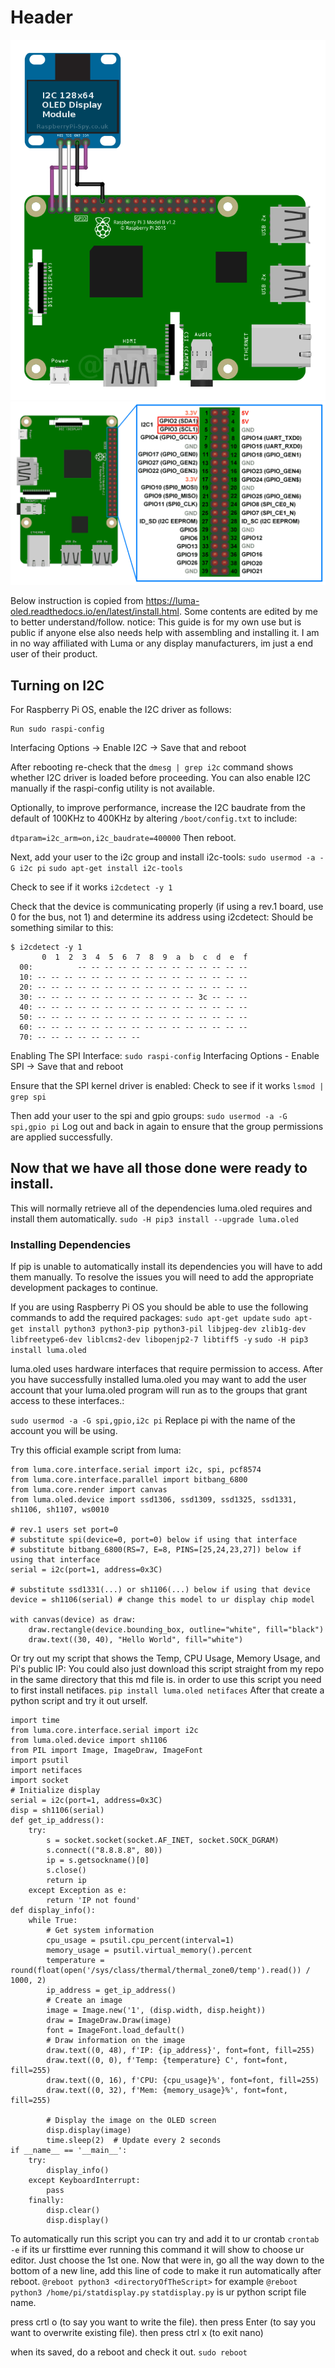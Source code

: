 # Header

<img src="https://github.com/TianYu-00/RPi4_SomeUsefulStuff/blob/main/SH1106_i2cDisplay_RPi4/i2c_oled_128x64_raspberry_pi_wiring.png"/>
<img src="https://github.com/TianYu-00/RPi4_SomeUsefulStuff/blob/main/SH1106_i2cDisplay_RPi4/SDA_SCL_Diagram.png" />


Below instruction is copied from https://luma-oled.readthedocs.io/en/latest/install.html. Some contents are edited by me to better understand/follow.
notice: This guide is for my own use but is public if anyone else also needs help with assembling and installing it. I am in no way affiliated with Luma or any display manufacturers, im just a end user of their product.  

## Turning on I2C
For Raspberry Pi OS, enable the I2C driver as follows:
```
Run sudo raspi-config
```
 Interfacing Options -> Enable I2C -> Save that and reboot

After rebooting re-check that the `dmesg | grep i2c` command shows whether I2C driver is loaded before proceeding. You can also enable I2C manually if the raspi-config utility is not available.

Optionally, to improve performance, increase the I2C baudrate from the default of 100KHz to 400KHz by altering `/boot/config.txt` to include:

`dtparam=i2c_arm=on,i2c_baudrate=400000`
Then reboot.

Next, add your user to the i2c group and install i2c-tools:
`sudo usermod -a -G i2c pi`
`sudo apt-get install i2c-tools`

Check to see if it works
`i2cdetect -y 1`

Check that the device is communicating properly (if using a rev.1 board, use 0 for the bus, not 1) and determine its address using i2cdetect:
Should be something similar to this:
```
$ i2cdetect -y 1
       0  1  2  3  4  5  6  7  8  9  a  b  c  d  e  f
  00:          -- -- -- -- -- -- -- -- -- -- -- -- --
  10: -- -- -- -- -- -- -- -- -- -- -- -- -- -- -- --
  20: -- -- -- -- -- -- -- -- -- -- -- -- -- -- -- --
  30: -- -- -- -- -- -- -- -- -- -- -- -- 3c -- -- --
  40: -- -- -- -- -- -- -- -- -- -- -- -- -- -- -- --
  50: -- -- -- -- -- -- -- -- -- -- -- -- -- -- -- --
  60: -- -- -- -- -- -- -- -- -- -- -- -- -- -- -- --
  70: -- -- -- -- -- -- -- --
```
Enabling The SPI Interface:
`sudo raspi-config`
Interfacing Options - Enable SPI -> Save that and reboot


Ensure that the SPI kernel driver is enabled:
Check to see if it works
`lsmod | grep spi`

Then add your user to the spi and gpio groups:
`sudo usermod -a -G spi,gpio pi`
Log out and back in again to ensure that the group permissions are applied successfully.

## Now that we have all those done were ready to install.
This will normally retrieve all of the dependencies luma.oled requires and install them automatically.
`sudo -H pip3 install --upgrade luma.oled`

### Installing Dependencies
If pip is unable to automatically install its dependencies you will have to add them manually. To resolve the issues you will need to add the appropriate development packages to continue.

If you are using Raspberry Pi OS you should be able to use the following commands to add the required packages:
`sudo apt-get update`
`sudo apt-get install python3 python3-pip python3-pil libjpeg-dev zlib1g-dev libfreetype6-dev liblcms2-dev libopenjp2-7 libtiff5 -y`
`sudo -H pip3 install luma.oled`

luma.oled uses hardware interfaces that require permission to access. After you have successfully installed luma.oled you may want to add the user account that your luma.oled program will run as to the groups that grant access to these interfaces.:

`sudo usermod -a -G spi,gpio,i2c pi`
Replace pi with the name of the account you will be using.


Try this official example script from luma:

```
from luma.core.interface.serial import i2c, spi, pcf8574
from luma.core.interface.parallel import bitbang_6800
from luma.core.render import canvas
from luma.oled.device import ssd1306, ssd1309, ssd1325, ssd1331, sh1106, sh1107, ws0010

# rev.1 users set port=0
# substitute spi(device=0, port=0) below if using that interface
# substitute bitbang_6800(RS=7, E=8, PINS=[25,24,23,27]) below if using that interface
serial = i2c(port=1, address=0x3C)

# substitute ssd1331(...) or sh1106(...) below if using that device
device = sh1106(serial) # change this model to ur display chip model

with canvas(device) as draw:
    draw.rectangle(device.bounding_box, outline="white", fill="black")
    draw.text((30, 40), "Hello World", fill="white")

```

Or try out my script that shows the Temp, CPU Usage, Memory Usage, and Pi's public IP:
You could also just download this script straight from my repo in the same directory that this md file is.
in order to use this script you need to first install netifaces.
`pip install luma.oled netifaces`
After that create a python script and try it out urself.
```
import time
from luma.core.interface.serial import i2c
from luma.oled.device import sh1106
from PIL import Image, ImageDraw, ImageFont
import psutil
import netifaces
import socket
# Initialize display
serial = i2c(port=1, address=0x3C)
disp = sh1106(serial)
def get_ip_address():
    try:
        s = socket.socket(socket.AF_INET, socket.SOCK_DGRAM)
        s.connect(("8.8.8.8", 80))
        ip = s.getsockname()[0]
        s.close()
        return ip
    except Exception as e:
        return 'IP not found'
def display_info():
    while True:
        # Get system information
        cpu_usage = psutil.cpu_percent(interval=1)
        memory_usage = psutil.virtual_memory().percent
        temperature = round(float(open('/sys/class/thermal/thermal_zone0/temp').read()) / 1000, 2)
        ip_address = get_ip_address()
        # Create an image
        image = Image.new('1', (disp.width, disp.height))
        draw = ImageDraw.Draw(image)
        font = ImageFont.load_default()
        # Draw information on the image
        draw.text((0, 48), f'IP: {ip_address}', font=font, fill=255)
        draw.text((0, 0), f'Temp: {temperature} C', font=font, fill=255)
        draw.text((0, 16), f'CPU: {cpu_usage}%', font=font, fill=255)
        draw.text((0, 32), f'Mem: {memory_usage}%', font=font, fill=255)
        
        # Display the image on the OLED screen
        disp.display(image)
        time.sleep(2)  # Update every 2 seconds
if __name__ == '__main__':
    try:
        display_info()
    except KeyboardInterrupt:
        pass
    finally:
        disp.clear()
        disp.display()

```
To automatically run this script you can try and add it to ur crontab
`crontab -e`
if its ur firsttime ever running this command it will show to choose ur editor. Just choose the 1st one.
Now that were in, go all the way down to the bottom of a new line, add this line of code to make it run automatically after reboot.
`@reboot python3 <directoryOfTheScript>`
for example
`@reboot python3 /home/pi/statdisplay.py`
`statdisplay.py` is ur python script file name.

press crtl o (to say you want to write the file). then
press Enter (to say you want to overwrite existing file). then
press ctrl x (to exit nano)

when its saved, do a reboot and check it out.
`sudo reboot`







